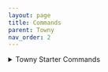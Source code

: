 ```yaml
---
layout: page
title: Commands
parent: Towny
nav_order: 2
---
```


<details>
<summary> Towny Starter Commands</summary>

<summary>/t new [Name]</summary>

Creates a New Town.



<summary>/t invite [player]</summary>

Invites your selected player into your town.



<summary>/t kick [player]</summary>

Kicks your selected player from your town.



<summary>/t spawn</summary>

Teleports you to your town's spawn.



<summary>/t [Town Name] </summary>

Displays General Town Information.



<summary>/t list</summary>

Lists all current towns ingame.



<summary>/t claim</summary>

Automatically claims the current chunk you are in.



<summary>/t unclaim</summary>

Automatically unclaims the current chunk you are in.



<summary>/t deposit [amount]</summary>

Deposits a set amount of money into your town bank.



<summary>/t withdraw [anmount]</summary>

Withdraws a set amount of money from your town bank.



<summary>/t buy bonus [amount]</summary>

Purchases your town a set amount of bonus townblocks.



<summary>/t delete</summary>

Deletes your town.



<summary>/t reslist</summary>
Displays your town's current residents.



<details>

<summary> Towny Nation Commands </summary>
+<br>

- **/n new [Name]**

   - Automatically creates a new nation with your set name, sets your town as the capital.

- **/n list**

   - Displays all current nations ingame.

- **/n online**

   - Displays the current residents online in your nation.

- **/n**

   - Displays basic info for your nation.

- **/n [Name]**

   - Displays information for the selected nation.

- **/n invite [Town Name]**

   - Sends your selected town an invite to join your nation.

- **/n kick [Town Name]**

   - Kicks the selected town from your nation.

- **/n deposit [interger]**

   - Deposits a set amount of money into your nation's bank.

- **/n withdraw [integer]**

   - Withdraws a set amount of money from your nation's bank.

- **/n ally add [Nation]**

   - Sends your selected nation an allyship request.

- **/n ally remove [Nation]**

   - Removes the selected nation from your alliances.

- **/n allylist**

   - Display's your nation's ally list.

</details>
